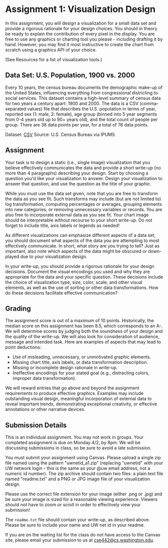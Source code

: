 

# Assignment 1: Visualization Design

In this assignment, you will design a visualization for a small data set and
provide a rigorous rationale for your design choices. You should in theory be
ready to explain the contribution of every pixel in the display. You are free to
use any graphics or charting tool you please - including drafting it by
hand. However, you may find it most instructive to create the chart from scratch
using a graphics API of your choice.

(See Resources for a list of visualization tools.)

## Data Set: U.S. Population, 1900 vs. 2000

Every 10 years, the census bureau documents the demographic make-up of the
United States, influencing everything from congressional districting to social
services. This dataset contains a high-level summary of census data for two
years a century apart: 1900 and 2000. The data is a CSV (comma-separated values)
file that describes the U.S. population in terms of year, reported sex (1: male,
2: female), age group (binned into 5 year segments from 0-4 years old up to 90+
years old), and the total count of people per group. There are 38 data points
per year, for a total of 76 data points.

Dataset: [CSV](https://courses.cs.washington.edu/courses/cse512/18sp/data/census2000.csv)
Source: U.S. Census Bureau via IPUMS

## Assignment

Your task is to design a static (i.e., single image) visualization that you
believe effectively communicates the data and provide a short write-up (no more
than 4 paragraphs) describing your design. Start by choosing a question you'd
like your visualization to answer. Design your visualization to answer that
question, and use the question as the title of your graphic.

While you must use the data set given, note that you are free to transform the
data as you see fit. Such transforms may include (but are not limited to) log
transformation, computing percentages or averages, grouping elements into new
categories, or removing unnecessary variables or records. You are also free to
incorporate external data as you see fit. Your chart image should be
interpretable without recourse to your short write-up. Do not forget to include
title, axis labels or legends as needed!

As different visualizations can emphasize different aspects of a data set, you
should document what aspects of the data you are attempting to most effectively
communicate. In short, what story are you trying to tell? Just as important,
also note which aspects of the data might be obscured or down-played due to your
visualization design.

In your write-up, you should provide a rigorous rationale for your design
decisions. Document the visual encodings you used and why they are appropriate
for the data and your specific question. These decisions include the choice of
visualization type, size, color, scale, and other visual elements, as well as
the use of sorting or other data transformations. How do these decisions
facilitate effective communication?

## Grading

The assignment score is out of a maximum of 10 points. Historically, the median
score on this assignment has been 8.5, which corresponds to an A-. We will
determine scores by judging both the soundness of your design and the quality of
the write-up. We will also look for consideration of audience, message and
intended task. Here are examples of aspects that may lead to point deductions:

- Use of misleading, unnecessary, or unmotivated graphic elements.
- Missing chart title, axis labels, or data transformation description.
- Missing or incomplete design rationale in write-up.
- Ineffective encodings for your stated goal (e.g., distracting colors, improper
  data transformation).

We will reward entries that go above and beyond the assignment requirements to
produce effective graphics. Examples may include outstanding visual design,
meaningful incorporation of external data to reveal important trends,
demonstrating exceptional creativity, or effective annotations or other
narrative devices.

## Submission Details

This is an individual assignment. You may not work in groups. Your completed
assignment is due on Monday 4/2, by 8pm. We will be discussing submissions in
class, so be sure to avoid a late submission.

You must submit your assignment using Canvas. Please upload a single zip file
named using the pattern "uwnetid_a1.zip" (replacing "uwnetid" with your UW
network login - this is the same as your @uw email address, not a numeric id
number). The zip archive should contain two files: a plain text file named
"readme.txt" and a PNG or JPG image file of your visualization design.

Please use the correct file extension for your image (either .png or .jpg) and
be sure your image is sized for a reasonable viewing experience. Viewers should
not have to zoom or scroll in order to effectively view your submission!

The `readme.txt` file should contain your write-up, as described above. Please
be sure to include your name and UW net id in your readme.

If you are on the waiting list for the class do not have access to the Canvas
site, please email your submission to us at cse442@cs.washington.edu.
